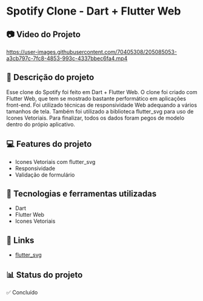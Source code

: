 # Spotify Clone - Dart + Flutter Web
## 📷 Video do Projeto

https://user-images.githubusercontent.com/70405308/205085053-a3cb797c-7fc8-4853-993c-4337bbec6fa4.mp4

## 📝 Descrição do projeto
Esse clone do Spotify foi feito em Dart + Flutter Web. O clone foi criado com Flutter Web, que tem se mostrado bastante performático em aplicações front-end. Foi utilizado técnicas de responsividade Web adequando a vários tamanhos de tela. Também foi utilizado a biblioteca flutter_svg para uso de Icones Vetoriais. Para finalizar, todos os dados foram pegos de modelo dentro do própio aplicativo.

## 💻 Features do projeto
* Icones Vetoriais com flutter_svg
* Responsividade
* Validação de formulário

## 🚀 Tecnologias e ferramentas utilizadas
* Dart
* Flutter Web
* Icones Vetoriais

## 📌 Links
* [flutter_svg](https://pub.dev/packages/flutter_svg)

## 📊 Status do projeto
✅ Concluído
